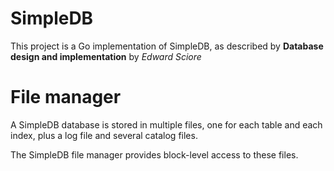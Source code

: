 # SimpleDB

This project is a Go implementation of SimpleDB, as described by **Database design and implementation** by *Edward Sciore*

# File manager

A SimpleDB database is stored in multiple files, one for each table and each index, plus a log file and several catalog files.

The SimpleDB file manager provides block-level access to these files.